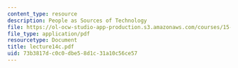 ```yaml
---
content_type: resource
description: People as Sources of Technology
file: https://ol-ocw-studio-app-production.s3.amazonaws.com/courses/15-310-managerial-psychology-laboratory-spring-2003/73b3817dc0c0dbe58d1c31a10c56ce57_lecture14c.pdf
file_type: application/pdf
resourcetype: Document
title: lecture14c.pdf
uid: 73b3817d-c0c0-dbe5-8d1c-31a10c56ce57
---
```

